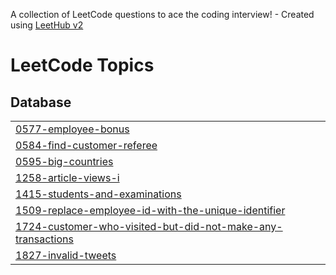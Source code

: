 A collection of LeetCode questions to ace the coding interview! - Created using [LeetHub v2](https://github.com/arunbhardwaj/LeetHub-2.0)
<!---LeetCode Topics Start-->
# LeetCode Topics
## Database
|  |
| ------- |
| [0577-employee-bonus](https://github.com/kowshik76/Leetcode-Mysql/tree/master/0577-employee-bonus) |
| [0584-find-customer-referee](https://github.com/kowshik76/Leetcode-Mysql/tree/master/0584-find-customer-referee) |
| [0595-big-countries](https://github.com/kowshik76/Leetcode-Mysql/tree/master/0595-big-countries) |
| [1258-article-views-i](https://github.com/kowshik76/Leetcode-Mysql/tree/master/1258-article-views-i) |
| [1415-students-and-examinations](https://github.com/kowshik76/Leetcode-Mysql/tree/master/1415-students-and-examinations) |
| [1509-replace-employee-id-with-the-unique-identifier](https://github.com/kowshik76/Leetcode-Mysql/tree/master/1509-replace-employee-id-with-the-unique-identifier) |
| [1724-customer-who-visited-but-did-not-make-any-transactions](https://github.com/kowshik76/Leetcode-Mysql/tree/master/1724-customer-who-visited-but-did-not-make-any-transactions) |
| [1827-invalid-tweets](https://github.com/kowshik76/Leetcode-Mysql/tree/master/1827-invalid-tweets) |
<!---LeetCode Topics End-->